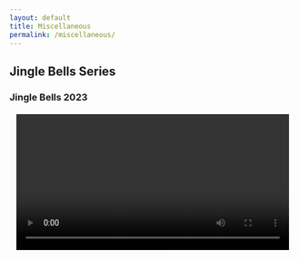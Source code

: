 ```yaml
---
layout: default
title: Miscellaneous
permalink: /miscellaneous/
---
```


## Jingle Bells Series

### Jingle Bells 2023

<div style="display: flex; justify-content: center; align-items: center; margin: 20px 0;">
  <video controls width="480">
    <source src="https://www.dropbox.com/scl/fi/s64sesp5iz6oslgdscwln/Jingle-Bells-2023.mp4?rlkey=lwicc6aujx1b7niwh3osfdx8d&st=o56pbclo&?raw=1" type="video/mp4">
    Your browser does not support the video tag.
  </video>
</div>
